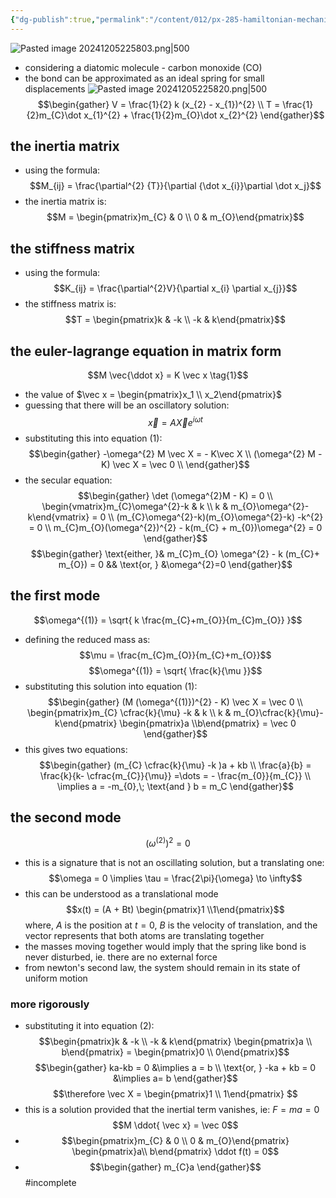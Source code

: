 ```yaml
---
{"dg-publish":true,"permalink":"/content/012/px-285-hamiltonian-mechanics-and-fluid-dynamics/g-normal-modes-and-small-oscillations/px-285-g8-diatomic-molecule/","created":"2024-12-05T18:31:39.076+00:00","updated":"2024-12-06T11:21:12.810+00:00"}
---
```


![Pasted image 20241205225803.png|500](/img/user/pics/Pasted%20image%2020241205225803.png)
- considering a diatomic molecule - carbon monoxide (CO)
- the bond can be approximated as an ideal spring for small displacements
![Pasted image 20241205225820.png|500](/img/user/pics/Pasted%20image%2020241205225820.png)
$$\begin{gather}
V  = \frac{1}{2} k (x_{2} - x_{1})^{2} \\
T = \frac{1}{2}m_{C}\dot x_{1}^{2} + \frac{1}{2}m_{O}\dot x_{2}^{2} 
\end{gather}$$
## the inertia matrix
- using the formula:
$$M_{ij} = \frac{\partial^{2} {T}}{\partial {\dot x_{i}}\partial \dot x_j}$$
- the inertia matrix is:
$$M = \begin{pmatrix}m_{C} & 0 \\ 0 & m_{O}\end{pmatrix}$$
## the stiffness matrix
- using the formula:
$$K_{ij} =  \frac{\partial^{2}V}{\partial x_{i} \partial x_{j}}$$
- the stiffness matrix is:
$$T = \begin{pmatrix}k & -k \\ -k & k\end{pmatrix}$$
## the euler-lagrange equation in matrix form
$$M \vec{\ddot x} = K \vec x \tag{1}$$
- the value of $\vec x = \begin{pmatrix}x_1 \\ x_2\end{pmatrix}$
- guessing that there will be an oscillatory solution:
$$\vec  x = A \vec Xe^{i\omega t}$$
- substituting this into equation $(1):$
$$\begin{gather}
-\omega^{2} M \vec X  = - K\vec X \\
(\omega^{2} M - K) \vec X = \vec 0  \\
\end{gather}$$
- the secular equation:
$$\begin{gather}
\det (\omega^{2}M - K) = 0 \\
\begin{vmatrix}m_{C}\omega^{2}-k & k \\ k & m_{O}\omega^{2}-k\end{vmatrix} = 0 \\
(m_{C}\omega^{2}-k)(m_{O}\omega^{2}-k) -k^{2} = 0 \\
m_{C}m_{O}(\omega^{2})^{2} - k(m_{C} + m_{0})\omega^{2} = 0
\end{gather}$$
$$\begin{gather}
\text{either, }& m_{C}m_{O} \omega^{2} - k (m_{C}+ m_{O}) = 0 && \text{or, } &\omega^{2}=0
\end{gather}$$
## the first mode
$$\omega^{(1)} = \sqrt{ k \frac{m_{C}+m_{O}}{m_{C}m_{O}} }$$
- defining the reduced mass as:
$$\mu = \frac{m_{C}m_{O}}{m_{C}+m_{O}}$$
$$\omega^{(1)} = \sqrt{ \frac{k}{\mu }}$$
- substituting this solution into equation $(1):$
$$\begin{gather}
(M (\omega^{(1)})^{2} - K) \vec X = \vec 0 \\
\begin{pmatrix}m_{C} \cfrac{k}{\mu} -k & k \\ k & m_{O}\cfrac{k}{\mu}-k\end{pmatrix} \begin{pmatrix}a \\b\end{pmatrix} = \vec 0
\end{gather}$$
- this gives two equations:
$$\begin{gather}
(m_{C} \cfrac{k}{\mu} -k )a + kb \\
\frac{a}{b} = \frac{k}{k- \cfrac{m_{C}}{\mu}} =\dots = - \frac{m_{0}}{m_{C}} \\
\implies a = -m_{0},\; \text{and } b = m_C
\end{gather}$$
## the second mode
$$(\omega^{(2)})^{2} = 0$$
- this is a signature that is not an oscillating solution, but a translating one:
$$\omega = 0 \implies \tau = \frac{2\pi}{\omega} \to \infty$$
- this can be understood as a translational mode
$$x(t) = (A + Bt) \begin{pmatrix}1 \\1\end{pmatrix}$$
	where, $A$ is the position at $t=0$, $B$ is the velocity of translation, and the vector represents that both atoms are translating together
- the masses moving together would imply that the spring like bond is never disturbed, ie. there are no external force
- from newton's second law, the system should remain in its state of uniform motion
### more rigorously
- substituting it into  equation $(2):$
$$\begin{pmatrix}k & -k \\ -k & k\end{pmatrix} \begin{pmatrix}a \\ b\end{pmatrix} = \begin{pmatrix}0 \\ 0\end{pmatrix}$$
$$\begin{gather}
ka-kb = 0 &\implies a = b \\
\text{or, } -ka + kb = 0 &\implies a= b
\end{gather}$$
$$\therefore \vec X = \begin{pmatrix}1 \\ 1\end{pmatrix} $$
- this is a solution provided that the inertial term vanishes, ie: $F = ma = 0$
$$M \ddot{ \vec x} = \vec 0$$
- $$\begin{pmatrix}m_{C} & 0 \\ 0 & m_{O}\end{pmatrix} \begin{pmatrix}a\\ b\end{pmatrix} \ddot f(t) = 0$$
- $$\begin{gather}
	m_{C}a 
\end{gather}$$
#incomplete 